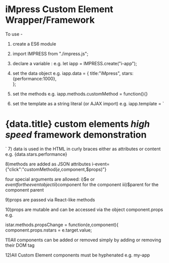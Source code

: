 # iMpress Custom Element Wrapper/Framework

To use - 

1) create a ES6 module

2) import IMPRESS from "./impress.js";

3) declare a variable : e.g. 
let iapp = IMPRESS.create("i-app");

4) set the data object e.g.
iapp.data = {
	title:"iMpress",
	stars:{performance:1000},	
};

5) set the methods e.g.
iapp.methods.customMethod = function(){}

6) set the template as a string literal (or AJAX import) e.g.
iapp.template = `
<h1 class="my_class">{data.title} custom elements <em>high speed</em><strong> framework</strong> demonstration</h1>
`
7) data is used in the HTML in curly braces either as attributes or content e.g.
{data.stars.performance}

8)methods are added as JSON attributes
i-event={"click":"customMethod($e,$component,$props)"}

four special arguments are allowed:
i)$e or $event for the event object
ii)$component for the component
iii)$parent for the component parent

9)props are passed via React-like methods
<i-child nstars={data.stars.performance}></i-child>

10)props are mutable and can be accessed via the object component.props e.g.

istar.methods.propsChange = function(e,component){
	component.props.nstars = e.target.value;
  
11)All components can be added or removed simply by adding or removing their DOM tag

12)All Custom Element components must be hyphenated e.g. my-app


